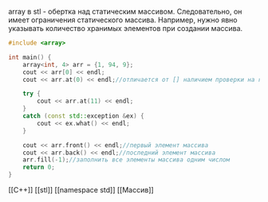 array в stl - обертка над статическим массивом. Следовательно, он имеет ограничения статического массива. Например, нужно явно указывать количество хранимых элементов при создании массива.

```c++
#include <array>

int main() {
	array<int, 4> arr = {1, 94, 9};
	cout << arr[0] << endl;
	cout << arr.at(0) << endl;//отличается от [] наличием проверки на границы массива

	try {
		cout << arr.at(11) << endl;
	}
	catch (const std::exception &ex) {
		cout << ex.what() << endl;
	}

	cout << arr.front() << endl;//первый элемент массива
	cout << arr.back() << endl;//последний элемент массива
	arr.fill(-1);//заполнить все элементы массива одним числом
	return 0;
}
```

[[C++]] [[stl]] [[namespace std]] [[Массив]] 